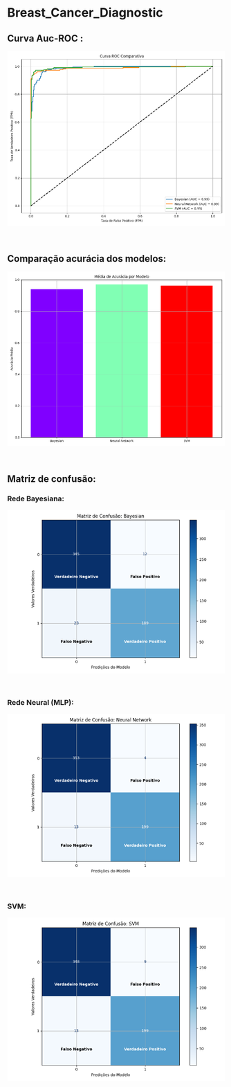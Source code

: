 # Breast_Cancer_Diagnostic


## Curva Auc-ROC :

![roc_graph](./utils/images/roc_graph.png)

<br>


## Comparação acurácia dos modelos:

![acc_graph](./utils/images/acc_graph.png)

<br>

## Matriz de confusão:

### Rede Bayesiana:

![confusion_bayesian](./utils/images/confusion_bayesian.png)

<br>

### Rede Neural (MLP):

![confusion_neural](./utils/images/confusion_neural.png)

<br>

### SVM:

![confusion_svm](./utils/images/confusion_svm.png)